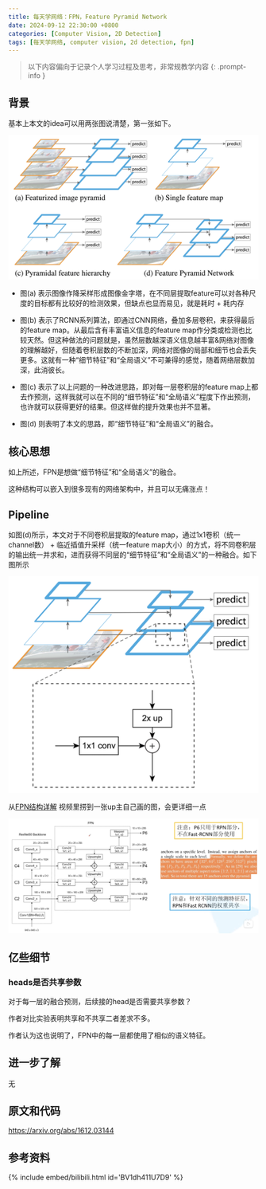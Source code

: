 ```yaml
---
title: 每天学网络：FPN，Feature Pyramid Network
date: 2024-09-12 22:30:00 +0800
categories: [Computer Vision, 2D Detection]
tags: [每天学网络, computer vision, 2d detection, fpn]
---
```


> 以下内容偏向于记录个人学习过程及思考，非常规教学内容
{: .prompt-info }

## 背景

基本上本文的idea可以用两张图说清楚，第一张如下。

![fpn-comparison](assets/img/fpn-comparison.png)

- 图(a) 表示图像作降采样形成图像金字塔，在不同层提取feature可以对各种尺度的目标都有比较好的检测效果，但缺点也显而易见，就是耗时 + 耗内存

- 图(b) 表示了RCNN系列算法，即通过CNN网络，叠加多层卷积，来获得最后的feature map。从最后含有丰富语义信息的feature map作分类或检测也比较天然。但这种做法的问题就是，虽然层数越深语义信息越丰富&网络对图像的理解越好，但随着卷积层数的不断加深，网络对图像的局部和细节也会丢失更多。这就有一种“细节特征”和“全局语义”不可兼得的感觉，随着网络层数加深，此消彼长。

- 图(c) 表示了以上问题的一种改进思路，即对每一层卷积层的feature map上都去作预测，这样我就可以在不同的“细节特征”和“全局语义”程度下作出预测，也许就可以获得更好的结果。但这样做的提升效果也并不显著。

- 图(d) 则表明了本文的思路，即“细节特征”和“全局语义”的融合。

## 核心思想

如上所述，FPN是想做“细节特征”和“全局语义”的融合。

这种结构可以嵌入到很多现有的网络架构中，并且可以无痛涨点！

## Pipeline

如图(d)所示，本文对于不同卷积层提取的feature map，通过1x1卷积（统一channel数） + 临近插值升采样（统一feature map大小）的方式，将不同卷积层的输出统一并求和，进而获得不同层的“细节特征”和“全局语义”的一种融合。如下图所示

![fpn-detail](assets/img/fpn-detail.png)

从[FPN结构详解](https://www.bilibili.com/video/BV1dh411U7D9/ "FPN结构详解") 视频里捞到一张up主自己画的图，会更详细一点

![fpn-more-detail](assets/img/fpn-more-detail.png)

## 亿些细节

### heads是否共享参数

对于每一层的融合预测，后续接的head是否需要共享参数？

作者对比实验表明共享和不共享二者差求不多。

作者认为这也说明了，FPN中的每一层都使用了相似的语义特征。

## 进一步了解

无

## 原文和代码

<https://arxiv.org/abs/1612.03144>

## 参考资料

{% include embed/bilibili.html id='BV1dh411U7D9' %}